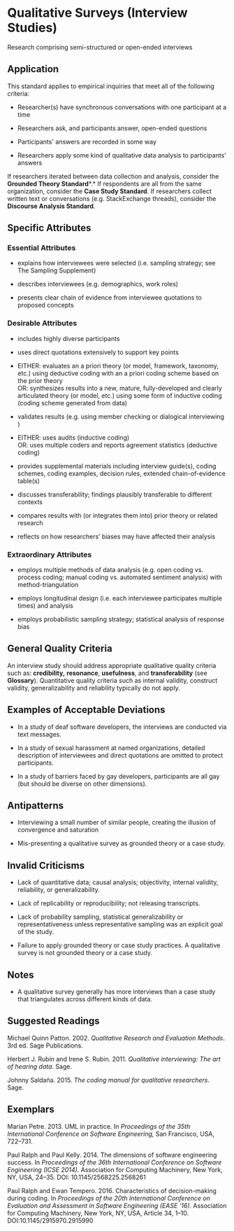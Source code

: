 # Qualitative Surveys (Interview Studies) 
<standard name="Qualitative Surveys (Interview Studies)">
Research comprising semi-structured or open-ended interviews

## Application 

This standard applies to empirical inquiries that meet all of the
following criteria:

-   Researcher(s) have synchronous conversations with one participant at
    a time

-   Researchers ask, and participants answer, open-ended questions

-   Participants' answers are recorded in some way

-   Researchers apply some kind of qualitative data analysis to
    participants' answers

If researchers iterated between data collection and analysis, consider
the **Grounded Theory Standard***.* If respondents are all from the same
organization, consider the **Case Study Standard**. If researchers
collect written text or conversations (e.g. StackExchange threads),
consider the **Discourse Analysis Standard**.

## Specific Attributes

### Essential Attributes	
<checklist name="Essential">

-	explains how interviewees were selected (i.e. sampling strategy; see The Sampling Supplement)

-	describes interviewees (e.g. demographics, work roles)

-	presents clear chain of evidence from interviewee quotations to proposed concepts
</checklist>
     
### Desirable Attributes	
<checklist name="Desirable">

-	includes highly diverse participants 

-	uses direct quotations extensively to support key points

-	EITHER: evaluates an a priori theory (or model, framework, taxonomy, etc.) using deductive coding with an a priori coding scheme based on the prior theory \
	 OR: synthesizes results into a new, mature, fully-developed and clearly articulated theory (or model, etc.) using some form of inductive coding (coding scheme generated from data)

-	validates results (e.g. using member checking or dialogical interviewing )

-	EITHER: uses audits (inductive coding) \
	 OR: uses multiple coders and reports agreement statistics (deductive coding)

-	provides supplemental materials including interview guide(s), coding schemes, coding examples, decision rules, extended chain-of-evidence table(s) 

-	discusses transferability; findings plausibly transferable to different contexts

-	compares results with (or integrates them into) prior theory or related research

-	reflects on how researchers’ biases may have affected their analysis
</checklist>
     
### Extraordinary Attributes	
<checklist name="Extraordinary">

-	employs multiple methods of data analysis (e.g. open coding vs. process coding; manual coding vs. automated sentiment analysis) with method-triangulation

-	employs longitudinal design (i.e. each interviewee participates multiple times) and analysis 

-	employs probabilistic sampling strategy; statistical analysis of response bias
</checklist>

## General Quality Criteria

An interview study should address appropriate qualitative quality
criteria such as: **credibility,** **resonance**, **usefulness**, and
**transferability** (see **Glossary**). Quantitative quality criteria
such as internal validity, construct validity, generalizability and
reliability typically do not apply.

## Examples of Acceptable Deviations

-   In a study of deaf software developers, the interviews are conducted
    via text messages.

-   In a study of sexual harassment at named organizations, detailed
    description of interviewees and direct quotations are omitted to
    protect participants.

-   In a study of barriers faced by gay developers, participants are all
    gay (but should be diverse on other dimensions).

## Antipatterns 

-   Interviewing a small number of similar people, creating the illusion
    of convergence and saturation

-   Mis-presenting a qualitative survey as grounded theory or a case
    study.

## Invalid Criticisms 

-   Lack of quantitative data; causal analysis; objectivity, internal
    validity, reliability, or generalizability.

-   Lack of replicability or reproducibility; not releasing transcripts.

-   Lack of probability sampling, statistical generalizability or
    representativeness unless representative sampling was an explicit
    goal of the study.

-   Failure to apply grounded theory or case study practices. A
    qualitative survey is not grounded theory or a case study.

## Notes 

-   A qualitative survey generally has more interviews than a case study
    that triangulates across different kinds of data.

## Suggested Readings 

Michael Quinn Patton. 2002. *Qualitative Research and Evaluation
Methods*. 3rd ed. Sage Publications.

Herbert J. Rubin and Irene S. Rubin. 2011. *Qualitative interviewing:
The art of hearing data*. Sage.

Johnny Saldaña. 2015. *The coding manual for qualitative researchers*.
Sage.

## Exemplars 

Marian Petre. 2013. UML in practice. In *Proceedings of the 35th
International Conference on Software Engineering,* San Francisco, USA,
722–731.

Paul Ralph and Paul Kelly. 2014. The dimensions of software engineering
success. In *Proceedings of the 36th International Conference on
Software Engineering (ICSE 2014)*. Association for Computing Machinery,
New York, NY, USA, 24–35. DOI: 10.1145/2568225.2568261

Paul Ralph and Ewan Tempero. 2016. Characteristics of decision-making
during coding. In *Proceedings of the 20th International Conference on
Evaluation and Assessment in Software Engineering (EASE '16).*
Association for Computing Machinery, New York, NY, USA, Article 34,
1–10. DOI:10.1145/2915970.2915990
</standard>
